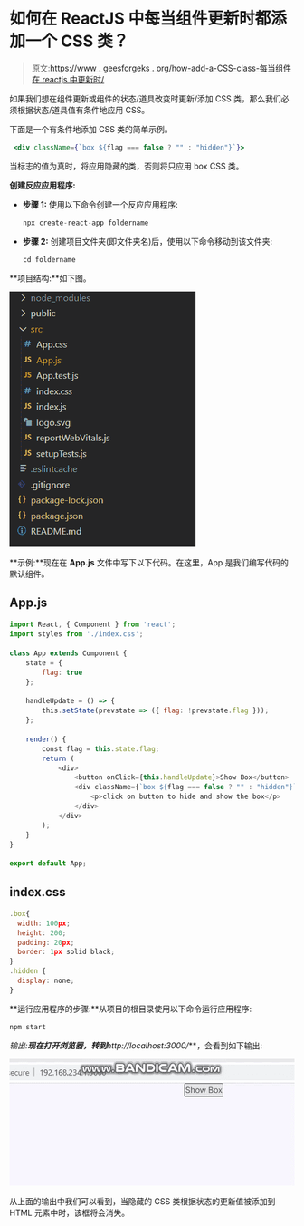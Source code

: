 # 如何在 ReactJS 中每当组件更新时都添加一个 CSS 类？

> 原文:[https://www . geesforgeks . org/how-add-a-CSS-class-每当组件在 reactjs 中更新时/](https://www.geeksforgeeks.org/how-to-add-a-css-class-whenever-the-component-is-updated-in-reactjs/)

如果我们想在组件更新或组件的状态/道具改变时更新/添加 CSS 类，那么我们必须根据状态/道具值有条件地应用 CSS。

下面是一个有条件地添加 CSS 类的简单示例。

```jsx
 <div className={`box ${flag === false ? "" : "hidden"}`}>
```

当标志的值为真时，将应用隐藏的类，否则将只应用 box CSS 类。

**创建反应应用程序:**

*   **步骤 1:** 使用以下命令创建一个反应应用程序:

    ```jsx
    npx create-react-app foldername
    ```

*   **步骤 2:** 创建项目文件夹(即文件夹名)后，使用以下命令移动到该文件夹:

    ```jsx
    cd foldername
    ```

**项目结构:**如下图。

![](img/61c6f1343b04abacfcac2db8b7a3d996.png)

**示例:**现在在 **App.js** 文件中写下以下代码。在这里，App 是我们编写代码的默认组件。

## App.js

```jsx
import React, { Component } from 'react';
import styles from './index.css';

class App extends Component {
    state = {
        flag: true
    };

    handleUpdate = () => {
        this.setState(prevstate => ({ flag: !prevstate.flag }));
    };

    render() {
        const flag = this.state.flag;
        return (
            <div>
                <button onClick={this.handleUpdate}>Show Box</button>
                <div className={`box ${flag === false ? "" : "hidden"}`}>
                    <p>click on button to hide and show the box</p>
                </div>
            </div>
        );
    }
}

export default App;
```

## index.css

```jsx
.box{
  width: 100px;
  height: 200;
  padding: 20px;
  border: 1px solid black;
}
.hidden {
  display: none;
}
```

**运行应用程序的步骤:**从项目的根目录使用以下命令运行应用程序:

```jsx
npm start
```

**输出:**现在打开浏览器，转到***http://localhost:3000/***，会看到如下输出:

![](img/6a127667698e3e9ae8ab0d545ee54694.png)

从上面的输出中我们可以看到，当隐藏的 CSS 类根据状态的更新值被添加到 HTML 元素中时，该框将会消失。